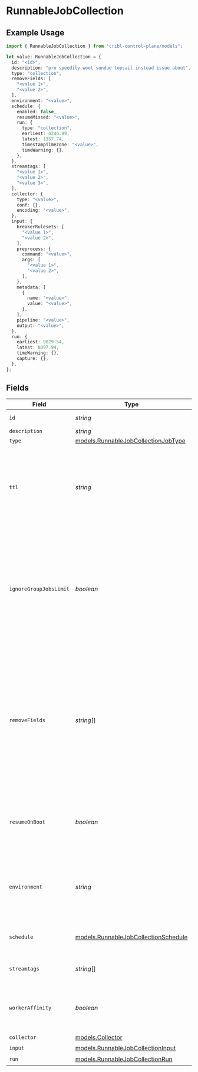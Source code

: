 # RunnableJobCollection

## Example Usage

```typescript
import { RunnableJobCollection } from "cribl-control-plane/models";

let value: RunnableJobCollection = {
  id: "<id>",
  description: "pro speedily woot sundae topsail instead issue about",
  type: "collection",
  removeFields: [
    "<value 1>",
    "<value 2>",
  ],
  environment: "<value>",
  schedule: {
    enabled: false,
    resumeMissed: "<value>",
    run: {
      type: "collection",
      earliest: 4246.89,
      latest: 1357.74,
      timestampTimezone: "<value>",
      timeWarning: {},
    },
  },
  streamtags: [
    "<value 1>",
    "<value 2>",
    "<value 3>",
  ],
  collector: {
    type: "<value>",
    conf: {},
    encoding: "<value>",
  },
  input: {
    breakerRulesets: [
      "<value 1>",
      "<value 2>",
    ],
    preprocess: {
      command: "<value>",
      args: [
        "<value 1>",
        "<value 2>",
      ],
    },
    metadata: [
      {
        name: "<value>",
        value: "<value>",
      },
    ],
    pipeline: "<value>",
    output: "<value>",
  },
  run: {
    earliest: 9029.54,
    latest: 8097.94,
    timeWarning: {},
    capture: {},
  },
};
```

## Fields

| Field                                                                                                                                                                                                    | Type                                                                                                                                                                                                     | Required                                                                                                                                                                                                 | Description                                                                                                                                                                                              |
| -------------------------------------------------------------------------------------------------------------------------------------------------------------------------------------------------------- | -------------------------------------------------------------------------------------------------------------------------------------------------------------------------------------------------------- | -------------------------------------------------------------------------------------------------------------------------------------------------------------------------------------------------------- | -------------------------------------------------------------------------------------------------------------------------------------------------------------------------------------------------------- |
| `id`                                                                                                                                                                                                     | *string*                                                                                                                                                                                                 | :heavy_minus_sign:                                                                                                                                                                                       | Unique ID for this Job                                                                                                                                                                                   |
| `description`                                                                                                                                                                                            | *string*                                                                                                                                                                                                 | :heavy_minus_sign:                                                                                                                                                                                       | N/A                                                                                                                                                                                                      |
| `type`                                                                                                                                                                                                   | [models.RunnableJobCollectionJobType](../models/runnablejobcollectionjobtype.md)                                                                                                                         | :heavy_minus_sign:                                                                                                                                                                                       | N/A                                                                                                                                                                                                      |
| `ttl`                                                                                                                                                                                                    | *string*                                                                                                                                                                                                 | :heavy_minus_sign:                                                                                                                                                                                       | Time to keep the job's artifacts on disk after job completion. This also affects how long a job is listed in the Job Inspector.                                                                          |
| `ignoreGroupJobsLimit`                                                                                                                                                                                   | *boolean*                                                                                                                                                                                                | :heavy_minus_sign:                                                                                                                                                                                       | When enabled, this job's artifacts are not counted toward the Worker Group's finished job artifacts limit. Artifacts will be removed only after the Collector's configured time to live.                 |
| `removeFields`                                                                                                                                                                                           | *string*[]                                                                                                                                                                                               | :heavy_minus_sign:                                                                                                                                                                                       | List of fields to remove from Discover results. Wildcards (for example, aws*) are allowed. This is useful when discovery returns sensitive fields that should not be exposed in the Jobs user interface. |
| `resumeOnBoot`                                                                                                                                                                                           | *boolean*                                                                                                                                                                                                | :heavy_minus_sign:                                                                                                                                                                                       | Resume the ad hoc job if a failure condition causes Stream to restart during job execution                                                                                                               |
| `environment`                                                                                                                                                                                            | *string*                                                                                                                                                                                                 | :heavy_minus_sign:                                                                                                                                                                                       | Optionally, enable this config only on a specified Git branch. If empty, will be enabled everywhere.                                                                                                     |
| `schedule`                                                                                                                                                                                               | [models.RunnableJobCollectionSchedule](../models/runnablejobcollectionschedule.md)                                                                                                                       | :heavy_minus_sign:                                                                                                                                                                                       | Configuration for a scheduled job                                                                                                                                                                        |
| `streamtags`                                                                                                                                                                                             | *string*[]                                                                                                                                                                                               | :heavy_minus_sign:                                                                                                                                                                                       | Tags for filtering and grouping in @{product}                                                                                                                                                            |
| `workerAffinity`                                                                                                                                                                                         | *boolean*                                                                                                                                                                                                | :heavy_minus_sign:                                                                                                                                                                                       | If enabled, tasks are created and run by the same Worker Node                                                                                                                                            |
| `collector`                                                                                                                                                                                              | [models.Collector](../models/collector.md)                                                                                                                                                               | :heavy_check_mark:                                                                                                                                                                                       | N/A                                                                                                                                                                                                      |
| `input`                                                                                                                                                                                                  | [models.RunnableJobCollectionInput](../models/runnablejobcollectioninput.md)                                                                                                                             | :heavy_minus_sign:                                                                                                                                                                                       | N/A                                                                                                                                                                                                      |
| `run`                                                                                                                                                                                                    | [models.RunnableJobCollectionRun](../models/runnablejobcollectionrun.md)                                                                                                                                 | :heavy_check_mark:                                                                                                                                                                                       | N/A                                                                                                                                                                                                      |